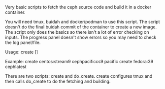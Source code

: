 
Very basic scripts to fetch the ceph source code and build it in a docker container.

You will need tmux, buidah and docker/podman to use this script. The script doesn't do the final buidah commit of the container to create a new image.
The script only does the basics so there isn't a lot of error checking on inputs.  The progress panel doesn't show errors so you may need to check the log panel/file.

Usage: create <source image> <container name> [<ceph version>]

Example:
       create centos:stream9 cephpacificcs9 pacific
       create fedora:39 cephlatest

There are two scripts: create and do_create.  create configures tmux and then calls do_create to do the fetching and building.


